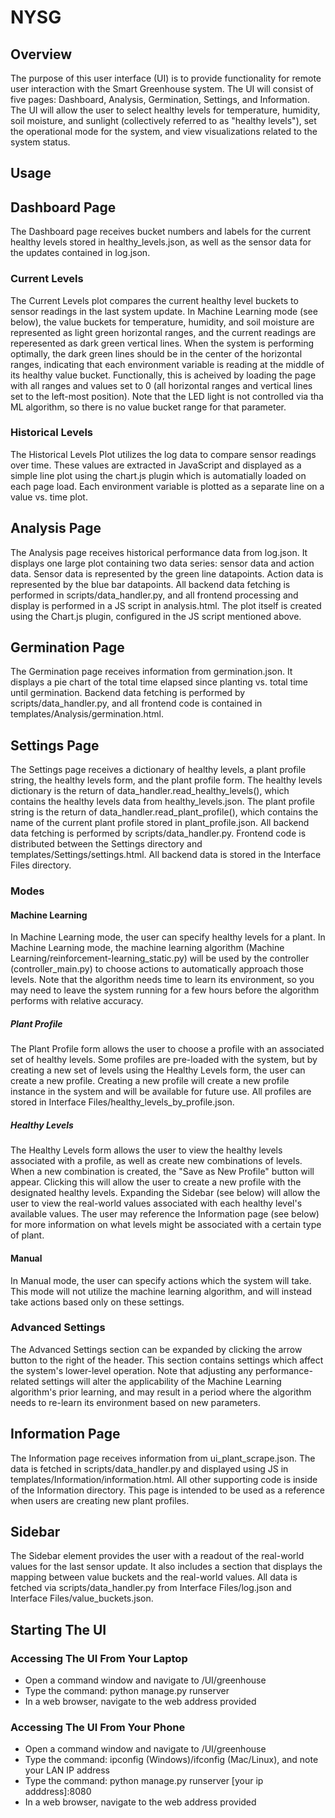 # NYSG

## Overview
The purpose of this user interface (UI) is to provide functionality for remote user interaction with the Smart Greenhouse system. The UI will consist of five pages: Dashboard, Analysis, Germination, Settings, and Information. The UI will allow the user to select healthy levels for temperature, humidity, soil moisture, and sunlight (collectively referred to as "healthy levels"), set the operational mode for the system, and view visualizations related to the system status.

## Usage

## Dashboard Page
The Dashboard page receives bucket numbers and labels for the current healthy levels stored in healthy_levels.json, as well as the sensor data for the updates contained in log.json.
### Current Levels
The Current Levels plot compares the current healthy level buckets to sensor readings in the last system update. In Machine Learning mode (see below), the value buckets for temperature, humidity, and soil moisture are represented as light green horizontal ranges, and the current readings are reperesented as dark green vertical lines. When the system is performing optimally, the dark green lines should be in the center of the horizontal ranges, indicating that each environment variable is reading at the middle of its healthy value bucket. Functionally, this is acheived by loading the page with all ranges and values set to 0 (all horizontal ranges and vertical lines set to the left-most position). Note that the LED light is not controlled via tha ML algorithm, so there is no value bucket range for that parameter.
### Historical Levels
The Historical Levels Plot utilizes the log data to compare sensor readings over time. These values are extracted in JavaScript and displayed as a simple line plot using the chart.js plugin which is automatially loaded on each page load. Each environment variable is plotted as a separate line on a value vs. time plot.

## Analysis Page
The Analysis page receives historical performance data from log.json. It displays one large plot containing two data series: sensor data and action data. Sensor data is represented by the green line datapoints. Action data is represented by the blue bar datapoints. All backend data fetching is performed in scripts/data_handler.py, and all frontend processing and display is performed in a JS script in analysis.html. The plot itself is created using the Chart.js plugin, configured in the JS script mentioned above.

## Germination Page
The Germination page receives information from germination.json. It displays a pie chart of the total time elapsed since planting vs. total time until germination. Backend data fetching is performed by scripts/data_handler.py, and all frontend code is contained in templates/Analysis/germination.html.

## Settings Page
The Settings page receives a dictionary of healthy levels, a plant profile string, the healthy levels form, and the plant profile form. The healthy levels dictionary is the return of data_handler.read_healthy_levels(), which contains the healthy levels data from healthy_levels.json. The plant profile string is the return of data_handler.read_plant_profile(), which contains the name of the current plant profile stored in plant_profile.json. All backend data fetching is performed by scripts/data_handler.py. Frontend code is distributed between the Settings directory and templates/Settings/settings.html. All backend data is stored in the Interface Files directory.
### Modes
#### Machine Learning 
In Machine Learning mode, the user can specify healthy levels for a plant. In Machine Learning mode, the machine learning algorithm (Machine Learning/reinforcement-learning_static.py) will be used by the controller (controller_main.py) to choose actions to automatically approach those levels. Note that the algorithm needs time to learn its environment, so you may need to leave the system running for a few hours before the algorithm performs with relative accuracy.
##### Plant Profile
The Plant Profile form allows the user to choose a profile with an associated set of healthy levels. Some profiles are pre-loaded with the system, but by creating a new set of levels using the Healthy Levels form, the user can create a new profile. Creating a new profile will create a new profile instance in the system and will be available for future use. All profiles are stored in Interface Files/healthy_levels_by_profile.json.
##### Healthy Levels
The Healthy Levels form allows the user to view the healthy levels associated with a profile, as well as create new combinations of levels. When a new combination is created, the "Save as New Profile" button will appear. Clicking this will allow the user to create a new profile with the designated healthy levels. Expanding the Sidebar (see below) will allow the user to view the real-world values associated with each healthy level's available values. The user may reference the Information page (see below) for more information on what levels might be associated with a certain type of plant.
#### Manual
In Manual mode, the user can specify actions which the system will take. This mode will not utilize the machine learning algorithm, and will instead take actions based only on these settings.
### Advanced Settings
The Advanced Settings section can be expanded by clicking the arrow button to the right of the header. This section contains settings which affect the system's lower-level operation. Note that adjusting any performance-related settings will alter the applicability of the Machine Learning algorithm's prior learning, and may result in a period where the algorithm needs to re-learn its environment based on new parameters.

## Information Page
The Information page receives information from ui_plant_scrape.json. The data is fetched in scripts/data_handler.py and displayed using JS in templates/Information/information.html. All other supporting code is inside of the Information directory. This page is intended to be used as a reference when users are creating new plant profiles.

## Sidebar
The Sidebar element provides the user with a readout of the real-world values for the last sensor update. It also includes a section that displays the mapping between value buckets and the real-world values. All data is fetched via scripts/data_handler.py from Interface Files/log.json and Interface Files/value_buckets.json.

## Starting The UI
### Accessing The UI From Your Laptop
- Open a command window and navigate to /UI/greenhouse
- Type the command: python manage.py runserver
- In a web browser, navigate to the web address provided

### Accessing The UI From Your Phone
- Open a command window and navigate to /UI/greenhouse
- Type the command: ipconfig (Windows)/ifconfig (Mac/Linux), and note your LAN IP address
- Type the command: python manage.py runserver [your ip adddress]:8080
- In a web browser, navigate to the web address provided